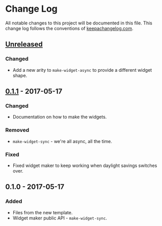 # Change Log
All notable changes to this project will be documented in this file. This change log follows the conventions of [keepachangelog.com](http://keepachangelog.com/).

## [Unreleased]
### Changed
- Add a new arity to `make-widget-async` to provide a different widget shape.

## [0.1.1] - 2017-05-17
### Changed
- Documentation on how to make the widgets.

### Removed
- `make-widget-sync` - we're all async, all the time.

### Fixed
- Fixed widget maker to keep working when daylight savings switches over.

## 0.1.0 - 2017-05-17
### Added
- Files from the new template.
- Widget maker public API - `make-widget-sync`.

[Unreleased]: https://github.com/your-name/clojure-backend/compare/0.1.1...HEAD
[0.1.1]: https://github.com/your-name/clojure-backend/compare/0.1.0...0.1.1
